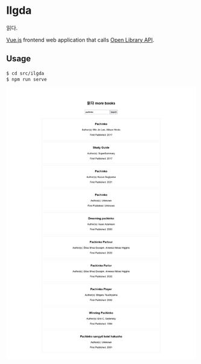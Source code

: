 # Ilgda

읽다.

[Vue.js](https://vuejs.org/) frontend web application that calls [Open Library API](https://openlibrary.org/dev/docs/restful_api).

## Usage

```console
$ cd src/ilgda
$ npm run serve
```

![](./search.png)